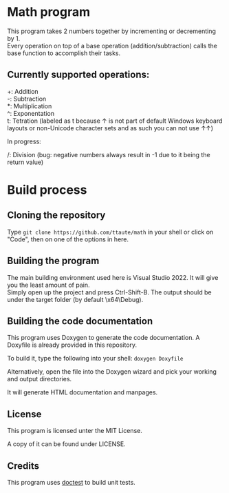 ﻿# Math program

This program takes 2 numbers together by incrementing or decrementing by 1.<br>
Every operation on top of a base operation (addition/subtraction) calls 
the base function to accomplish their tasks.

## Currently supported operations:

+: Addition<br>
-: Subtraction<br>
\*: Multiplication<br>
^: Exponentation<br>
t: Tetration (labeled as t because ↑ is not part of default Windows keyboard layouts or non-Unicode character sets and as such you can not use ↑↑)

In progress:

/: Division (bug: negative numbers always result in -1 due to it being the return value) 

# Build process

## Cloning the repository
Type `git clone https://github.com/ttaute/math` in your shell or click on "Code", then on one of the options in here.

## Building the program
The main building environment used here is Visual Studio 2022. It will give you the least amount of pain.<br>
Simply open up the project and press Ctrl-Shift-B. The output should be under the target folder (by default \x64\Debug).<br>

## Building the code documentation
This program uses Doxygen to generate the code documentation.
A Doxyfile is already provided in this repository.

To build it, type the following into your shell: `doxygen Doxyfile`

Alternatively, open the file into the Doxygen wizard and pick your working and output directories.

It will generate HTML documentation and manpages.

## License
This program is licensed unter the MIT License.

A copy of it can be found under LICENSE.

## Credits
This program uses [doctest](https://github.com/doctest/doctest) to build unit tests.